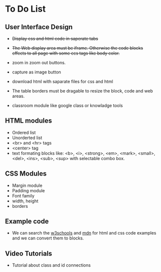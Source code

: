 # To Do List

## User Interface Design

- ~~Display css and html code in saperate tabs~~
- ~~The Web display area must be iframe. Otherwise the code blocks effects to all  page with some ccs tags like body color.~~
- zoom in zoom out buttons.
- capture as image button
- download html with saparate files for css and html

- The table borders must be dragable to resize the block, code and web areas.

- classroom module like google class or knowladge tools


## HTML modules

- Ordered list
- Unorderted list
- &lt;br&gt; and &lt;hr&gt; tags
- &lt;center&gt; tag
- text formating blocks like: &lt;b&gt;, &lt;i&gt;, &lt;strong&gt;, &lt;em&gt;, &lt;mark&gt;, &lt;small&gt;, &lt;del&gt;, &lt;ins&gt;, &lt;sub&gt;, &lt;sup&gt;
with selectable combo box.

## CSS Modules

- Margin module
- Padding module
- Font family
- width, height
- borders


## Example code

- We can search the [w3schools](https://www.w3schools.com/) and [mdn](https://developer.mozilla.org/en-US/docs/Learn) for html and css code examples and we can convert them to blocks.


## Video Tutorials

- Tutorial about class and id connections

 